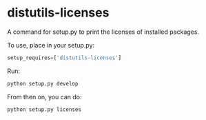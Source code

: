 distutils-licenses
==================

A command for setup.py to print the licenses of installed packages.

To use, place in your setup.py:

```python
setup_requires=['distutils-licenses']
```

Run:

```python
python setup.py develop
```

From then on, you can do:

```python
python setup.py licenses
```
